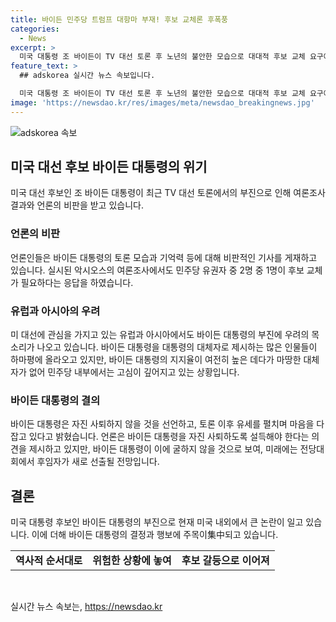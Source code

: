 ```yaml
---
title: 바이든 민주당 트럼프 대항마 부재! 후보 교체론 후폭풍
categories:
  - News
excerpt: >
  미국 대통령 조 바이든이 TV 대선 토론 후 노년의 불안한 모습으로 대대적 후보 교체 요구에 직면하고 있다. 바이든은 유권자들의 불안에 직면하면서도 재선 포기는 거부하며 신뢰 회복을 모색하고 있다. 미국 언론뿐만 아니라 유럽과 아시아에서도 바이든의 부진이 우려되고 있으며, 민주당은 미래 대체 후보에 대한 고심을 하고 있다. 한편 바이든의 아내인 질 바이든의 역할과 영향력도 이슈로 떠올려지고 있다.
feature_text: >
  ## adskorea 실시간 뉴스 속보입니다.

  미국 대통령 조 바이든이 TV 대선 토론 후 노년의 불안한 모습으로 대대적 후보 교체 요구에 직면하고 있다. 바이든은 유권자들의 불안에 직면하면서도 재선 포기는 거부하며 신뢰 회복을 모색하고 있다. 미국 언론뿐만 아니라 유럽과 아시아에서도 바이든의 부진이 우려되고 있으며, 민주당은 미래 대체 후보에 대한 고심을 하고 있다. 한편 바이든의 아내인 질 바이든의 역할과 영향력도 이슈로 떠올려지고 있다.
image: 'https://newsdao.kr/res/images/meta/newsdao_breakingnews.jpg'
---
```


<p><img src="https://newsdao.kr/res/images/meta/newsdao_breakingnews.jpg" alt="adskorea 속보" /></p>

<h2 data-ke-size="size26">미국 대선 후보 바이든 대통령의 위기</h2>

<p data-ke-size="size16">미국 대선 후보인 조 바이든 대통령이 최근 TV 대선 토론에서의 부진으로 인해 여론조사 결과와 언론의 비판을 받고 있습니다. </p>

<h3 data-ke-size="size21">언론의 비판</h3>

<p data-ke-size="size16">언론인들은 바이든 대통령의 토론 모습과 기억력 등에 대해 비판적인 기사를 게재하고 있습니다. 실시된 악시오스의 여론조사에서도 민주당 유권자 중 2명 중 1명이 후보 교체가 필요하다는 응답을 하였습니다.</p>

<h3 data-ke-size="size21">유럽과 아시아의 우려</h3>

<p data-ke-size="size16">미 대선에 관심을 가지고 있는 유럽과 아시아에서도 바이든 대통령의 부진에 우려의 목소리가 나오고 있습니다. 바이든 대통령을 대통령의 대체자로 제시하는 많은 인물들이 하마평에 올라오고 있지만, 바이든 대통령의 지지율이 여전히 높은 데다가 마땅한 대체자가 없어 민주당 내부에서는 고심이 깊어지고 있는 상황입니다.</p>

<h3 data-ke-size="size21">바이든 대통령의 결의</h3>

<p data-ke-size="size16">바이든 대통령은 자진 사퇴하지 않을 것을 선언하고, 토론 이후 유세를 펼치며 마음을 다잡고 있다고 밝혔습니다. 언론은 바이든 대통령을 자진 사퇴하도록 설득해야 한다는 의견을 제시하고 있지만, 바이든 대통령이 이에 굴하지 않을 것으로 보여, 미래에는 전당대회에서 후임자가 새로 선출될 전망입니다.</p>

<h2 data-ke-size="size26">결론</h2>

<p data-ke-size="size16">미국 대통령 후보인 바이든 대통령의 부진으로 현재 미국 내외에서 큰 논란이 일고 있습니다. 이에 더해 바이든 대통령의 결정과 행보에 주목이集中되고 있습니다.</p>

<table>
  <tr>
    <td style="text-align: center; height: 17px;"><b>역사적 순서대로</b></td>
    <td style="text-align: center; height: 17px;"><b>위험한 상황에 놓여</b></td>
    <td style="text-align: center; height: 17px;"><b>후보 갈등으로 이어져</b></td>
  </tr>
</table>

<p data-ke-size="size16">&nbsp;</p>
실시간 뉴스 속보는, <a href="https://newsdao.kr" rel="dofollow">https://newsdao.kr</a>


